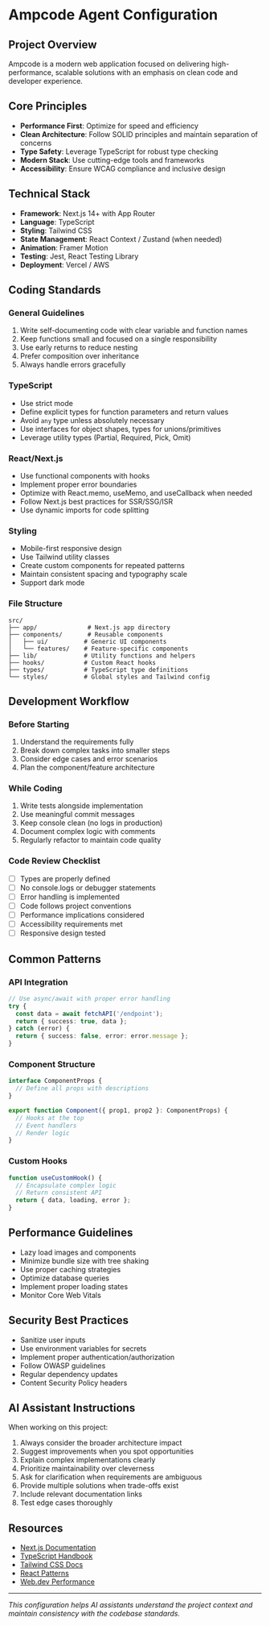 # Ampcode Agent Configuration

## Project Overview
Ampcode is a modern web application focused on delivering high-performance, scalable solutions with an emphasis on clean code and developer experience.

## Core Principles
- **Performance First**: Optimize for speed and efficiency
- **Clean Architecture**: Follow SOLID principles and maintain separation of concerns
- **Type Safety**: Leverage TypeScript for robust type checking
- **Modern Stack**: Use cutting-edge tools and frameworks
- **Accessibility**: Ensure WCAG compliance and inclusive design

## Technical Stack
- **Framework**: Next.js 14+ with App Router
- **Language**: TypeScript
- **Styling**: Tailwind CSS
- **State Management**: React Context / Zustand (when needed)
- **Animation**: Framer Motion
- **Testing**: Jest, React Testing Library
- **Deployment**: Vercel / AWS

## Coding Standards

### General Guidelines
1. Write self-documenting code with clear variable and function names
2. Keep functions small and focused on a single responsibility
3. Use early returns to reduce nesting
4. Prefer composition over inheritance
5. Always handle errors gracefully

### TypeScript
- Use strict mode
- Define explicit types for function parameters and return values
- Avoid `any` type unless absolutely necessary
- Use interfaces for object shapes, types for unions/primitives
- Leverage utility types (Partial, Required, Pick, Omit)

### React/Next.js
- Use functional components with hooks
- Implement proper error boundaries
- Optimize with React.memo, useMemo, and useCallback when needed
- Follow Next.js best practices for SSR/SSG/ISR
- Use dynamic imports for code splitting

### Styling
- Mobile-first responsive design
- Use Tailwind utility classes
- Create custom components for repeated patterns
- Maintain consistent spacing and typography scale
- Support dark mode

### File Structure
```
src/
├── app/              # Next.js app directory
├── components/       # Reusable components
│   ├── ui/          # Generic UI components
│   └── features/    # Feature-specific components
├── lib/             # Utility functions and helpers
├── hooks/           # Custom React hooks
├── types/           # TypeScript type definitions
└── styles/          # Global styles and Tailwind config
```

## Development Workflow

### Before Starting
1. Understand the requirements fully
2. Break down complex tasks into smaller steps
3. Consider edge cases and error scenarios
4. Plan the component/feature architecture

### While Coding
1. Write tests alongside implementation
2. Use meaningful commit messages
3. Keep console clean (no logs in production)
4. Document complex logic with comments
5. Regularly refactor to maintain code quality

### Code Review Checklist
- [ ] Types are properly defined
- [ ] No console.logs or debugger statements
- [ ] Error handling is implemented
- [ ] Code follows project conventions
- [ ] Performance implications considered
- [ ] Accessibility requirements met
- [ ] Responsive design tested

## Common Patterns

### API Integration
```typescript
// Use async/await with proper error handling
try {
  const data = await fetchAPI('/endpoint');
  return { success: true, data };
} catch (error) {
  return { success: false, error: error.message };
}
```

### Component Structure
```typescript
interface ComponentProps {
  // Define all props with descriptions
}

export function Component({ prop1, prop2 }: ComponentProps) {
  // Hooks at the top
  // Event handlers
  // Render logic
}
```

### Custom Hooks
```typescript
function useCustomHook() {
  // Encapsulate complex logic
  // Return consistent API
  return { data, loading, error };
}
```

## Performance Guidelines
- Lazy load images and components
- Minimize bundle size with tree shaking
- Use proper caching strategies
- Optimize database queries
- Implement proper loading states
- Monitor Core Web Vitals

## Security Best Practices
- Sanitize user inputs
- Use environment variables for secrets
- Implement proper authentication/authorization
- Follow OWASP guidelines
- Regular dependency updates
- Content Security Policy headers

## AI Assistant Instructions
When working on this project:
1. Always consider the broader architecture impact
2. Suggest improvements when you spot opportunities
3. Explain complex implementations clearly
4. Prioritize maintainability over cleverness
5. Ask for clarification when requirements are ambiguous
6. Provide multiple solutions when trade-offs exist
7. Include relevant documentation links
8. Test edge cases thoroughly

## Resources
- [Next.js Documentation](https://nextjs.org/docs)
- [TypeScript Handbook](https://www.typescriptlang.org/docs/)
- [Tailwind CSS Docs](https://tailwindcss.com/docs)
- [React Patterns](https://reactpatterns.com/)
- [Web.dev Performance](https://web.dev/performance/)

---

*This configuration helps AI assistants understand the project context and maintain consistency with the codebase standards.* 